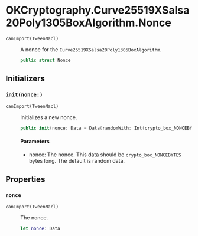 # OKCryptography.Curve25519XSalsa20Poly1305BoxAlgorithm.Nonce

<dl>
<dt><code>canImport(TweenNacl)</code></dt>
<dd>

A nonce for the `Curve25519XSalsa20Poly1305BoxAlgorithm`.

``` swift
public struct Nonce
```

</dd>
</dl>

## Initializers

### `init(nonce:)`

<dl>
<dt><code>canImport(TweenNacl)</code></dt>
<dd>

Initializes a new nonce.

``` swift
public init(nonce: Data = Data(randomWith: Int(crypto_box_NONCEBYTES)))
```

#### Parameters

  - nonce: The nonce. This data should be `crypto_box_NONCEBYTES` bytes long. The default is random data.

</dd>
</dl>

## Properties

### `nonce`

<dl>
<dt><code>canImport(TweenNacl)</code></dt>
<dd>

The nonce.

``` swift
let nonce: Data
```

</dd>
</dl>
